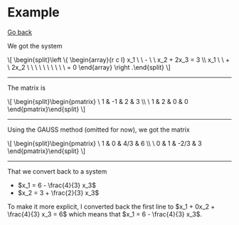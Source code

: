 # Example

[Go back](../index.md#linear-system)

We got the system

<div>
\[
\begin{split}\left \{
\begin{array}{r c l}
x_1 \ \ - \ \ x_2 + 2x_3 = 3 \\
x_1 \ \ + \ 2x_2 \ \ \ \ \ \ \ \ \ \ = 0
\end{array}
\right .\end{split}
\]
</div>

<hr class="sl">

The matrix is

<div>
\[
\begin{split}\begin{pmatrix}
\ 1 & -1 & 2 & 3 \\
\ 1 & 2 & 0 & 0
\end{pmatrix}\end{split}
\]
</div>

<hr class="sr">

Using the GAUSS method (omitted for now), we got the matrix

<div>
\[
\begin{split}\begin{pmatrix}
\ 1 & 0 & 4/3 & 6 \\
\ 0 & 1 & -2/3 & 3
\end{pmatrix}\end{split}
\]
</div>

<hr class="sl">

That we convert back to a system

* $x_1 = 6 - \frac{4}{3} x_3$
* $x_2 = 3 + \frac{2}{3} x_3$

To make it more explicit, I converted back the first line to $x_1 + 0x_2 + \frac{4}{3} x_3 = 6$ which means that $x_1 = 6 - \frac{4}{3} x_3$.